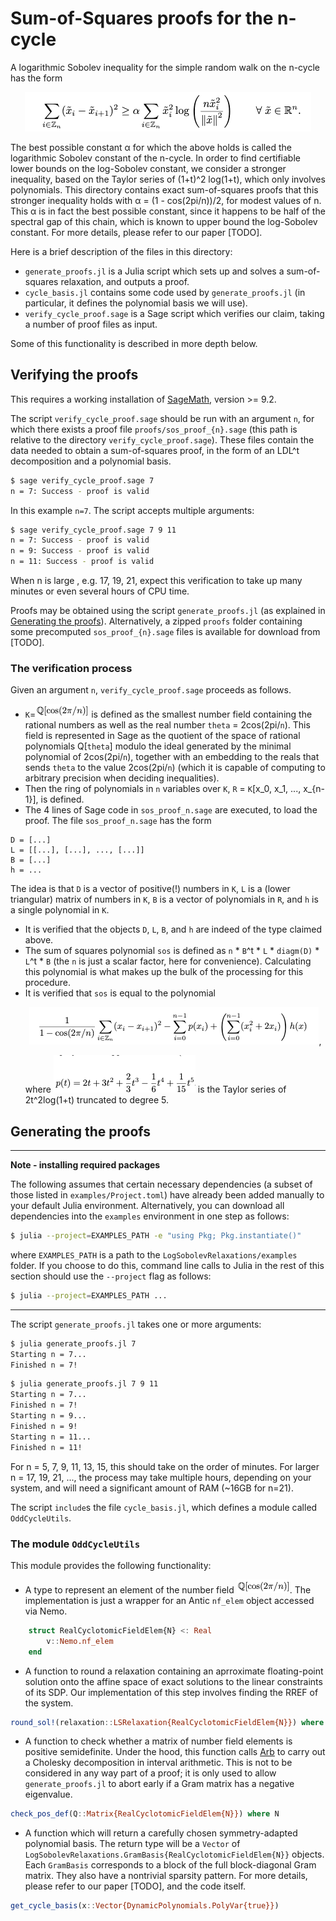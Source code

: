 # Sum-of-Squares proofs for the n-cycle

A logarithmic Sobolev inequality for the simple random walk on the n-cycle has the form
<p align=center><img src=../img/ls.png></p>
The best possible constant α for which the above holds is called the logarithmic Sobolev constant of the n-cycle.
In order to find certifiable lower bounds on the log-Sobolev constant, we consider a stronger inequality, based on the Taylor series of (1+t)^2
log(1+t), which only involves polynomials.
This directory contains exact sum-of-squares proofs that this stronger inequality holds with α = (1 - cos(2pi/n))/2, for modest values of n.
This α is in fact the best possible constant, since it happens to be half of the spectral gap of this chain, which is known to upper bound the log-Sobolev constant.
For more details, please refer to our paper [TODO].

Here is a brief description of the files in this directory:
- `generate_proofs.jl` is a Julia script which sets up and solves a sum-of-squares relaxation, and outputs a proof.
- `cycle_basis.jl` contains some code used by `generate_proofs.jl` (in particular, it defines the polynomial basis we will use).
- `verify_cycle_proof.sage` is a Sage script which verifies our claim, taking a number of proof files as input.

Some of this functionality is described in more depth below.

## Verifying the proofs

This requires a working installation of [SageMath](https://www.sagemath.org), version >= 9.2.

The script `verify_cycle_proof.sage` should be run with an argument `n`, for which there exists a proof file `proofs/sos_proof_{n}.sage` (this path is relative to the directory `verify_cycle_proof.sage`).
These files contain the data needed to obtain a sum-of-squares proof, in the form of an LDL^t decomposition and a polynomial basis.
```bash
$ sage verify_cycle_proof.sage 7
n = 7: Success - proof is valid
```
In this example `n=7`. The script accepts multiple arguments:
```bash
$ sage verify_cycle_proof.sage 7 9 11
n = 7: Success - proof is valid
n = 9: Success - proof is valid
n = 11: Success - proof is valid
```
When n is large , e.g. 17, 19, 21, expect this verification to take up many minutes or even several hours of CPU time.

Proofs may be obtained using the script `generate_proofs.jl` (as explained in [Generating the proofs](#Generating-the-proofs)).
Alternatively, a zipped `proofs` folder containing some precomputed `sos_proof_{n}.sage` files is available for download from [TODO].

### The verification process

Given an argument `n`, `verify_cycle_proof.sage` proceeds as follows.

- `K`=<img src=../img/nf.png> is defined as the smallest number field containing the rational numbers as well as the real number `theta` = 2cos(2pi/`n`).
This field is represented in Sage as the quotient of the space of rational polynomials Q[`theta`] modulo the ideal generated by the minimal polynomial of 2cos(2pi/`n`), together with an embedding to the reals that sends `theta` to the value 2cos(2pi/`n`) (which it is capable of computing to arbitrary precision when deciding inequalities).
- Then the ring of polynomials in `n` variables over `K`, `R` = `K`[x_0, x_1, ..., x_{n-1}], is defined.
- The 4 lines of Sage code in `sos_proof_n.sage` are executed, to load the proof.
The file `sos_proof_n.sage` has the form
```python3
D = [...]
L = [[...], [...], ..., [...]]
B = [...]
h = ...
```
The idea is that `D` is a vector of positive(!) numbers in `K`, `L` is a (lower triangular) matrix of numbers in `K`, `B` is a vector of polynomials in `R`, and `h` is a single polynomial in `K`.
- It is verified that the objects `D`, `L`, `B`, and `h` are indeed of the type claimed above.
- The sum of squares polynomial `sos` is defined as `n` * `B`^t * `L` * `diagm(D)` * `L`^t * `B` (the `n` is just a scalar factor, here for convenience).
Calculating this polynomial is what makes up the bulk of the processing for this procedure.
- It is verified that `sos` is equal to the polynomial  
  <p align=center><img src=../img/lhs.png>,</p>
  where <img src=../img/p.png> is the Taylor series of 2t^2log(1+t) truncated to degree 5.

## Generating the proofs
---
**Note - installing required packages**

The following assumes that certain necessary dependencies (a subset of those listed in `examples/Project.toml`) have already been added manually to your default Julia environment. Alternatively, you can download all dependencies into the `examples` environment in one step as follows:
```bash
$ julia --project=EXAMPLES_PATH -e "using Pkg; Pkg.instantiate()"
```
where `EXAMPLES_PATH` is a path to the `LogSobolevRelaxations/examples` folder.
If you choose to do this, command line calls to Julia in the rest of this section should use the ``--project`` flag as follows:

```bash
$ julia --project=EXAMPLES_PATH ...
```

---

The script `generate_proofs.jl` takes one or more arguments:
```bash
$ julia generate_proofs.jl 7
Starting n = 7...
Finished n = 7!
```
```bash
$ julia generate_proofs.jl 7 9 11
Starting n = 7...
Finished n = 7!
Starting n = 9...
Finished n = 9!
Starting n = 11...
Finished n = 11!
```
For n = 5, 7, 9, 11, 13, 15, this should take on the order of minutes. For larger n = 17, 19, 21, ..., the process may take multiple hours, depending on your system, and will need a significant amount of RAM (~16GB for n=21).

The script `include`s the file `cycle_basis.jl`, which defines a module called `OddCycleUtils`.

### The module `OddCycleUtils`

This module provides the following functionality:
- A type to represent an element of the number field <img src=../img/nf.png>.
The implementation is just a wrapper for an Antic `nf_elem` object accessed via Nemo.
```julia
    struct RealCyclotomicFieldElem{N} <: Real
        v::Nemo.nf_elem
    end
```
- A function to round a relaxation containing an aprroximate floating-point solution onto the affine space of exact solutions to the linear constraints of its SDP. Our implementation of this step involves finding the RREF of the system.
```julia
round_sol!(relaxation::LSRelaxation{RealCyclotomicFieldElem{N}}) where N
```
- A function to check whether a matrix of number field elements is positive semidefinite.
Under the hood, this function calls [Arb](https://arblib.org) to carry out a Cholesky decomposition in interval arithmetic.
This is not to be considered in any way part of a proof; it is only used to allow `generate_proofs.jl` to abort early if a Gram matrix has a negative eigenvalue.
```julia
check_pos_def(Q::Matrix{RealCyclotomicFieldElem{N}}) where N
```
- A function which will return a carefully chosen symmetry-adapted polynomial basis. The return type will be a `Vector` of `LogSobolevRelaxations.GramBasis{RealCyclotomicFieldElem{N}}` objects. Each `GramBasis` corresponds to a block of the full block-diagonal Gram matrix. They also have a nontrivial sparsity pattern. For more details, please refer to our paper [TODO], and the code itself.
```julia
get_cycle_basis(x::Vector{DynamicPolynomials.PolyVar{true}})
```

